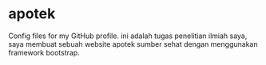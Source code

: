 # apotek
Config files for my GitHub profile.
ini adalah tugas penelitian ilmiah saya, saya membuat sebuah website apotek sumber sehat dengan menggunakan framework bootstrap.
